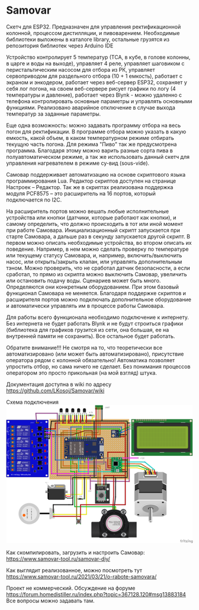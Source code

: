 # Samovar
Скетч для ESP32.
Предназначен для управления ректификационной колонной, процессом дистилляции, и пивоварением. Необходимые библиотеки выложены в каталоге library, остальные грузятся из репозитория библиотек через Arduino IDE

Устройство контролирует 5 температур (ТСА, в кубе, в голове колонны, в царге и воды на выходе), управляет 4 реле, управляет шаговиком с перистальтическим насосом для отбора из РК, управляет сервоприводом для раздельного отбора (10 + 1 емкость), работает с экраном и энкодером, работает через веб-сервер ESP32, сохраняет у себя лог погона, на своем веб-сервере рисует графики по логу (4 температуры и давление), работает через Blynk  - можно удаленно с телефона контролировать основные параметры и управлять основными функциями. Реализовано аварийное отключение в случае выхода температур за заданные параметры.

Еще одна возможность: можно задавать программу отбора на весь погон для ректификации. В программе отбора можно указать в какую емкость, какой объем, в каком температурном режиме отбирать текущую часть погона.
Для режима "Пиво" так же предусмотрена программа. Благодаря этому можно варить разные сорта пива в полуавтоматическом режиме, а так же использовать данный скетч для управления нагревателем в режиме су-вид (sous-vide). 

Самовар поддерживает автоматизацию на основе скриптового языка программирования Lua. Редактор скриптов доступен на странице Настроек – Редактор.
Так же в скриптах реализована поддержка модуля PCF8575 – это расширитель на 16 портов, который подключается по I2C.

На расширитель портов можно вешать любые исполнительные устройства или кнопки (датчики, которые работают как кнопки), и самому определить, что должно происходить в тот или иной момент при работе Самовара.
Инициализационный скрипт запускается при старте Самовара, а дальше раз в секунду запускается другой скрипт. В первом можно описать необходимые устройства, во втором описать их поведение. Например, в нем можно сделать проверку по температуре или текущему статусу Самовара, и, например, включить/выключить насос, или открыть/закрыть клапан, или управлять дополнительным тэном. Можно проверить, что не сработал датчик безопасности, а если сработал, то прямо из скрипта можно выключить Самовар, увеличить или остановить подачу воды. Сценариев может быть много. Определяются они конкретным оборудованием.
При этом базовый функционал Самовара не меняется.
Благодаря поддержке скриптов и расширителя портов можно подключать дополнительное оборудование и автоматически управлять им в процессе работы Самовара.

Для работы всего функционала необходимо подключение к интернету. Без интернета не будет работать Blynk и не будут строиться графики (библиотека для графиков грузится из сети, она большая, ее на внутренней памяти не сохранить). Все остальное будет работать. 

Обратите внимание!!! Не смотря на то, что теоретически все автоматизировано (или может быть автоматизировано), присутствие оператора рядом с колонной обязательно! Автоматика позволяет упростить отбор, но сама ничего не сделает. Без понимания процессов оператором это просто прикольная (на мой взгляд) штука.

Документация доступна в wiki по адресу https://github.com/LKosoj/Samovar/wiki

Схема подключения
![alt text](https://github.com/LKosoj/Samovar/blob/master/Fritzing%20scheme/Samovar_bb.png)

Как скомпилировать, загрузить и настроить Самовар:
https://www.samovar-tool.ru/samovar-diy/

Как выглядит реализованное, можно посмотреть тут https://www.samovar-tool.ru/2021/03/21/o-rabote-samovara/

Проект не коммерческий. Обсуждение на форуме https://forum.homedistiller.ru/index.php?topic=367128.120#msg13883184
Все вопросы можно задавать там.
    

